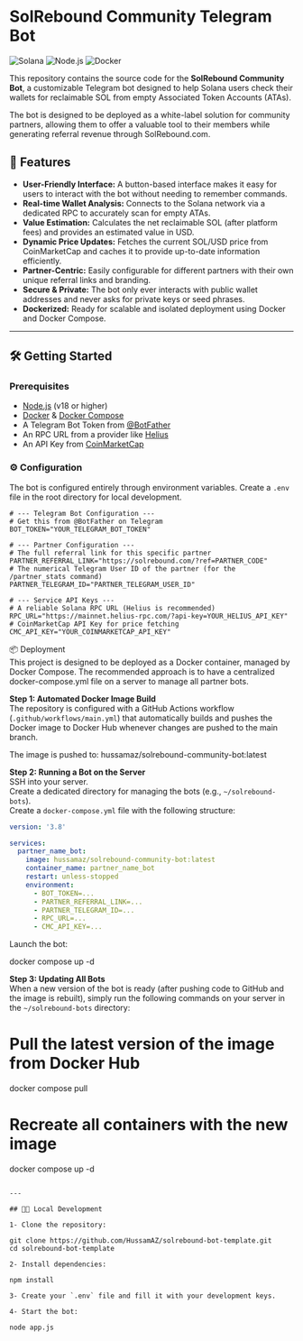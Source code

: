 # SolRebound Community Telegram Bot

![Solana](https://img.shields.io/badge/Solana-Blockchain-9945FF?style=for-the-badge&logo=solana)
![Node.js](https://img.shields.io/badge/Node.js-18.x-339933?style=for-the-badge&logo=node.js)
![Docker](https://img.shields.io/badge/Docker-Ready-2496ED?style=for-the-badge&logo=docker)

This repository contains the source code for the **SolRebound Community Bot**, a customizable Telegram bot designed to help Solana users check their wallets for reclaimable SOL from empty Associated Token Accounts (ATAs).

The bot is designed to be deployed as a white-label solution for community partners, allowing them to offer a valuable tool to their members while generating referral revenue through SolRebound.com.

## 🚀 Features

-   **User-Friendly Interface:** A button-based interface makes it easy for users to interact with the bot without needing to remember commands.
-   **Real-time Wallet Analysis:** Connects to the Solana network via a dedicated RPC to accurately scan for empty ATAs.
-   **Value Estimation:** Calculates the net reclaimable SOL (after platform fees) and provides an estimated value in USD.
-   **Dynamic Price Updates:** Fetches the current SOL/USD price from CoinMarketCap and caches it to provide up-to-date information efficiently.
-   **Partner-Centric:** Easily configurable for different partners with their own unique referral links and branding.
-   **Secure & Private:** The bot only ever interacts with public wallet addresses and never asks for private keys or seed phrases.
-   **Dockerized:** Ready for scalable and isolated deployment using Docker and Docker Compose.

---

## 🛠️ Getting Started

### Prerequisites

-   [Node.js](https://nodejs.org/) (v18 or higher)
-   [Docker](https://www.docker.com/) & [Docker Compose](https://docs.docker.com/compose/)
-   A Telegram Bot Token from [@BotFather](https://t.me/BotFather)
-   An RPC URL from a provider like [Helius](https://helius.dev/)
-   An API Key from [CoinMarketCap](https://coinmarketcap.com/api/)

### ⚙️ Configuration

The bot is configured entirely through environment variables. Create a `.env` file in the root directory for local development.

```env
# --- Telegram Bot Configuration ---
# Get this from @BotFather on Telegram
BOT_TOKEN="YOUR_TELEGRAM_BOT_TOKEN"

# --- Partner Configuration ---
# The full referral link for this specific partner
PARTNER_REFERRAL_LINK="https://solrebound.com/?ref=PARTNER_CODE"
# The numerical Telegram User ID of the partner (for the /partner_stats command)
PARTNER_TELEGRAM_ID="PARTNER_TELEGRAM_USER_ID"

# --- Service API Keys ---
# A reliable Solana RPC URL (Helius is recommended)
RPC_URL="https://mainnet.helius-rpc.com/?api-key=YOUR_HELIUS_API_KEY"
# CoinMarketCap API Key for price fetching
CMC_API_KEY="YOUR_COINMARKETCAP_API_KEY"
```

📦 Deployment  
This project is designed to be deployed as a Docker container, managed by Docker Compose. The recommended approach is to have a centralized docker-compose.yml file on a server to manage all partner bots.

**Step 1: Automated Docker Image Build**  
The repository is configured with a GitHub Actions workflow (`.github/workflows/main.yml`) that automatically builds and pushes the Docker image to Docker Hub whenever changes are pushed to the main branch.

The image is pushed to: hussamaz/solrebound-community-bot:latest

**Step 2: Running a Bot on the Server**  
SSH into your server.  
Create a dedicated directory for managing the bots (e.g., `~/solrebound-bots`).  
Create a `docker-compose.yml` file with the following structure:

```yaml
version: '3.8'

services:
  partner_name_bot:
    image: hussamaz/solrebound-community-bot:latest
    container_name: partner_name_bot
    restart: unless-stopped
    environment:
      - BOT_TOKEN=...
      - PARTNER_REFERRAL_LINK=...
      - PARTNER_TELEGRAM_ID=...
      - RPC_URL=...
      - CMC_API_KEY=...
```

Launch the bot:

docker compose up -d

**Step 3: Updating All Bots**  
When a new version of the bot is ready (after pushing code to GitHub and the image is rebuilt), simply run the following commands on your server in the `~/solrebound-bots` directory:

# Pull the latest version of the image from Docker Hub
docker compose pull

# Recreate all containers with the new image
docker compose up -d
```

---

## 👨‍💻 Local Development

1- Clone the repository:

git clone https://github.com/HussamAZ/solrebound-bot-template.git
cd solrebound-bot-template

2- Install dependencies:

npm install

3- Create your `.env` file and fill it with your development keys.  

4- Start the bot:

node app.js
